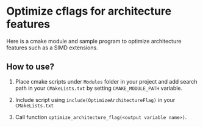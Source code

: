 # Optimize cflags for architecture features

Here is a cmake module and sample program to optimize architecture features
such as a SIMD extensions.

## How to use?

1. Place cmake scripts under `Modules` folder in your project and add search path
in your `CMakeLists.txt` by setting `CMAKE_MODULE_PATH` variable.

3. Include script using `include(OptimizeArchitectureFlag)` in your `CMakeLists.txt`

5. Call function `optimize_architecture_flag(<output variable name>)`.


